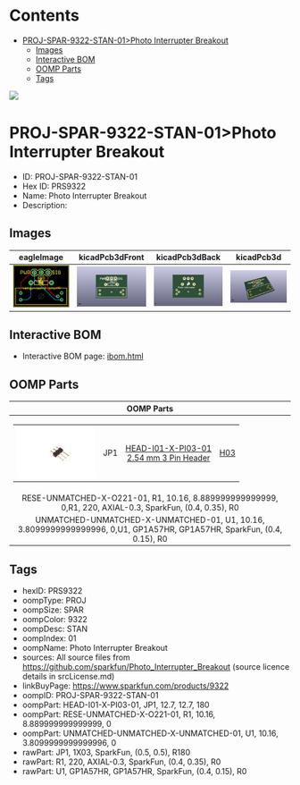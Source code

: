 



Contents
========

* [PROJ-SPAR-9322-STAN-01>Photo Interrupter Breakout](#proj-spar-9322-stan-01photo-interrupter-breakout)
	* [Images](#images)
	* [Interactive BOM](#interactive-bom)
	* [OOMP Parts](#oomp-parts)
	* [Tags](#tags)
  
![][im]
# PROJ-SPAR-9322-STAN-01>Photo Interrupter Breakout

- ID: PROJ-SPAR-9322-STAN-01
- Hex ID: PRS9322
- Name: Photo Interrupter Breakout
- Description: 

## Images
  
  

|eagleImage|kicadPcb3dFront|kicadPcb3dBack|kicadPcb3d|
| :---: | :---: | :---: | :---: |
|[![eagleImage](eagleImage_140.png)](eagleImage_600.png)|[![kicadPcb3dFront](kicadPcb3dFront_140.png)](kicadPcb3dFront_600.png)|[![kicadPcb3dBack](kicadPcb3dBack_140.png)](kicadPcb3dBack_600.png)|[![kicadPcb3d](kicadPcb3d_140.png)](kicadPcb3d_600.png)|

## Interactive BOM

- Interactive BOM page: [ibom.html](kicad/bom/ibom.html)

## OOMP Parts
  

|OOMP Parts|
| :---: |
|<table><tr><td>![HEAD-I01-X-PI03-01](https://raw.githubusercontent.com/oomlout/oomlout_OOMP_parts/main/HEAD-I01-X-PI03-01/image_140.jpg)</td><td> JP1</td><td>[HEAD-I01-X-PI03-01<br>2.54 mm 3 Pin Header](https://github.com/oomlout/oomlout_OOMP_parts/tree/main/HEAD-I01-X-PI03-01/)</td><td>[H03](https://github.com/oomlout/oomlout_OOMP_parts/tree/main/HEAD-I01-X-PI03-01/)</td></tr></table>|
|RESE-UNMATCHED-X-O221-01, R1, 10.16, 8.889999999999999, 0,R1, 220, AXIAL-0.3, SparkFun, (0.4, 0.35), R0|
|UNMATCHED-UNMATCHED-X-UNMATCHED-01, U1, 10.16, 3.8099999999999996, 0,U1, GP1A57HR, GP1A57HR, SparkFun, (0.4, 0.15), R0|

## Tags

- hexID: PRS9322
- oompType: PROJ
- oompSize: SPAR
- oompColor: 9322
- oompDesc: STAN
- oompIndex: 01
- oompName: Photo Interrupter Breakout
- sources: All source files from https://github.com/sparkfun/Photo_Interrupter_Breakout (source licence details in srcLicense.md)
- linkBuyPage: https://www.sparkfun.com/products/9322
- oompID: PROJ-SPAR-9322-STAN-01
- oompPart: HEAD-I01-X-PI03-01, JP1, 12.7, 12.7, 180
- oompPart: RESE-UNMATCHED-X-O221-01, R1, 10.16, 8.889999999999999, 0
- oompPart: UNMATCHED-UNMATCHED-X-UNMATCHED-01, U1, 10.16, 3.8099999999999996, 0
- rawPart: JP1, 1X03, SparkFun, (0.5, 0.5), R180
- rawPart: R1, 220, AXIAL-0.3, SparkFun, (0.4, 0.35), R0
- rawPart: U1, GP1A57HR, GP1A57HR, SparkFun, (0.4, 0.15), R0



[im]: kicadPcb3d_450.png
